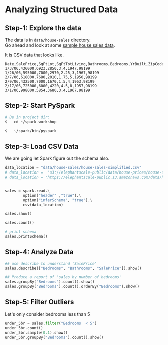# Analyzing Structured Data

## Step-1: Explore the data

The data is in `data/house-sales` directory.  
Go ahead and look at some [sample house sales data](../data/house-sales/house-sales-sample.csv).

It is CSV data that looks like.

```text
Date,SalePrice,SqFtLot,SqFtTotLiving,Bathrooms,Bedrooms,YrBuilt,ZipCode
1/3/06,436000,6923,2850,3,4,1947,98199
1/26/06,595000,7000,2970,2.25,3,1967,98199
2/7/06,618000,7680,2010,1.75,5,1950,98199
2/9/06,432500,7000,1670,1.5,4,1963,98199
2/17/06,725000,6000,4220,4.5,8,1957,98199
3/1/06,998000,5854,3680,3,4,1967,98199
```

## Step-2: Start PySpark

```bash
# Be in project dir: 
$   cd ~/spark-workshop

$   ~/spark/bin/pyspark
```

## Step-3: Load CSV Data

We are going let Spark figure out the schema also.

```python
data_location = "data/house-sales/house-sales-simplified.csv" 
# data_location =  's3://elephantscale-public/data/house-prices/house-sales-simplified.csv'
# data_location = 'https://elephantscale-public.s3.amazonaws.com/data/house-prices/house-sales-simplified.csv'


sales = spark.read.\
        option("header" ,"true").\
        option("inferSchema", "true").\
        csv(data_location)

sales.show()

sales.count()

# print schema
sales.printSchema()
```

## Step-4: Analyze Data

```python
## use describe to understand 'SalePrice'
sales.describe(["Bedrooms", "Bathrooms", "SalePrice"]).show()
```

```python
## Produce a report of 'sales by number of bedrooms' 
sales.groupBy("Bedrooms").count().show()
sales.groupBy("Bedrooms").count().orderBy("Bedrooms").show()
```

## Step-5: Filter Outliers

Let's only consider bedrooms less than 5

```python
under_5br = sales.filter("Bedrooms  < 5")
under_5br.count()
under_5br.sample(0.1).show()
under_5br.groupBy("Bedrooms").count().show()
```
